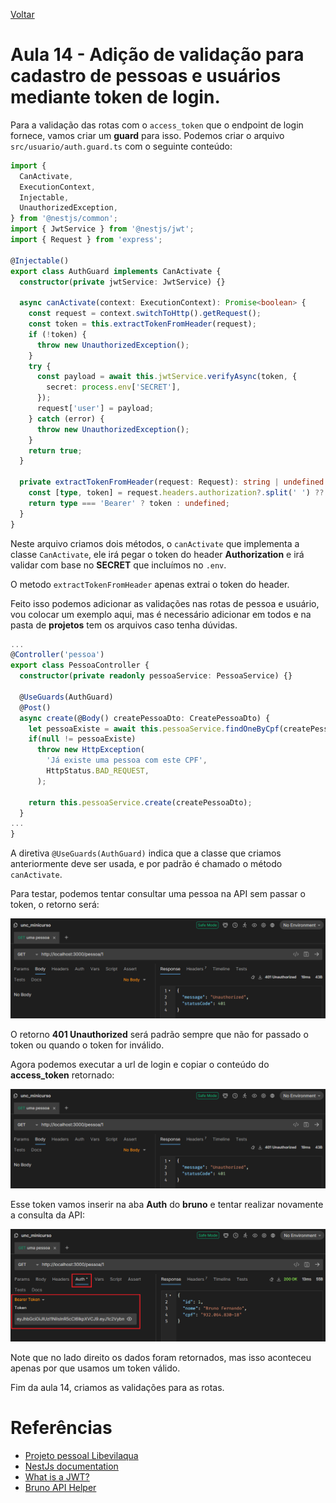 [Voltar](../README.md)

# Aula 14 - Adição de validação para cadastro de pessoas e usuários mediante token de login.

Para a validação das rotas com o `access_token` que o endpoint de login fornece, vamos criar um **guard** para isso. Podemos criar o arquivo `src/usuario/auth.guard.ts` com o seguinte conteúdo:

```typescript
import {
  CanActivate,
  ExecutionContext,
  Injectable,
  UnauthorizedException,
} from '@nestjs/common';
import { JwtService } from '@nestjs/jwt';
import { Request } from 'express';

@Injectable()
export class AuthGuard implements CanActivate {
  constructor(private jwtService: JwtService) {}

  async canActivate(context: ExecutionContext): Promise<boolean> {
    const request = context.switchToHttp().getRequest();
    const token = this.extractTokenFromHeader(request);
    if (!token) {
      throw new UnauthorizedException();
    }
    try {
      const payload = await this.jwtService.verifyAsync(token, {
        secret: process.env['SECRET'],
      });
      request['user'] = payload;
    } catch (error) {
      throw new UnauthorizedException();
    }
    return true;
  }

  private extractTokenFromHeader(request: Request): string | undefined {
    const [type, token] = request.headers.authorization?.split(' ') ?? [];
    return type === 'Bearer' ? token : undefined;
  }
}
```

Neste arquivo criamos dois métodos, o `canActivate` que implementa a classe `CanActivate`, ele irá pegar o token do header **Authorization** e irá validar com base no **SECRET** que incluímos no `.env`.

O metodo `extractTokenFromHeader` apenas extrai o token do header.

Feito isso podemos adicionar as validações nas rotas de pessoa e usuário, vou colocar um exemplo aqui, mas é necessário adicionar em todos e na pasta de **projetos** tem os arquivos caso tenha dúvidas.

```typescript
...
@Controller('pessoa')
export class PessoaController {
  constructor(private readonly pessoaService: PessoaService) {}

  @UseGuards(AuthGuard)
  @Post()
  async create(@Body() createPessoaDto: CreatePessoaDto) {
    let pessoaExiste = await this.pessoaService.findOneByCpf(createPessoaDto.cpf);
    if(null != pessoaExiste)
      throw new HttpException(
        'Já existe uma pessoa com este CPF',
        HttpStatus.BAD_REQUEST,
      );

    return this.pessoaService.create(createPessoaDto);
  }
...
}
```

A diretiva `@UseGuards(AuthGuard)` indica que a classe que criamos anteriormente deve ser usada, e por padrão é chamado o método `canActivate`.

Para testar, podemos tentar consultar uma pessoa na API sem passar o token, o retorno será:

![Retorno sem token](../images/aula-14/1_retorno_api_sem_header.PNG)

O retorno **401 Unauthorized** será padrão sempre que não for passado o token ou quando o token for inválido.

Agora podemos executar a url de login e copiar o conteúdo do **access_token** retornado:

![Access token](../images/aula-14/1_retorno_api_sem_header.PNG)

Esse token vamos inserir na aba **Auth** do **bruno** e tentar realizar novamente a consulta da API:

![Consulta com token](../images/aula-14/3_usando_token.png)

Note que no lado direito os dados foram retornados, mas isso aconteceu apenas por que usamos um token válido.

Fim da aula  14, criamos as validações para as rotas.

# Referências
- [Projeto pessoal Libevilaqua](https://github.com/BevilaquaBruno/libevilaqua-backend-nest)
- [NestJs documentation](https://docs.nestjs.com/)
- [What is a JWT?](https://jwt.io/introduction)
- [Bruno API Helper](https://www.usebruno.com/)
